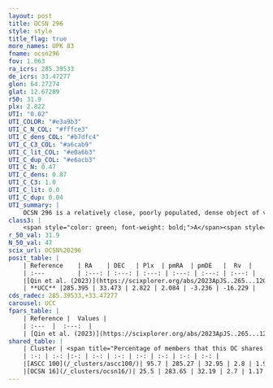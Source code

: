 ```yaml
---
layout: post
title: OCSN 296
style: style
title_flag: true
more_names: UPK 83
fname: ocsn296
fov: 1.063
ra_icrs: 285.39533
de_icrs: 33.47277
glon: 64.27274
glat: 12.67289
r50: 31.9
plx: 2.822
UTI: "0.02"
UTI_COLOR: "#e3a9b3"
UTI_C_N_COL: "#fffce3"
UTI_C_dens_COL: "#b7dfc4"
UTI_C_C3_COL: "#a6cab9"
UTI_C_lit_COL: "#e0a6b3"
UTI_C_dup_COL: "#e6acb3"
UTI_C_N: 0.47
UTI_C_dens: 0.87
UTI_C_C3: 1.0
UTI_C_lit: 0.0
UTI_C_dup: 0.04
UTI_summary: |
    OCSN 296 is a relatively close, poorly populated, dense object of very high C3 quality. It was recently reported in the literature.<br><br><span style="color: #99180f; font-weight: bold;">Warning: </span>This is very likely a duplicate object, which shares a large percentage of members with at least one previously reported entry, and a moderate percentage with at least one entry reported in the same catalogue.
class3: |
    <span style="color: green; font-weight: bold;">A</span><span style="color: green; font-weight: bold;">A</span>
r_50_val: 31.9
N_50_val: 47
scix_url: OCSN%20296
posit_table: |
    | Reference    | RA    | DEC   | Plx  | pmRA  | pmDE   |  Rv  |
    | :---         | :---: | :---: | :---: | :---: | :---: | :---: |
    |[Qin et al. (2023)](https://scixplorer.org/abs/2023ApJS..265...12Q) | 285.42 | 33.6 | 2.84 | 2.07 | -3.28 | -16.12 |
    | **UCC** |285.395 | 33.473 | 2.822 | 2.084 | -3.236 | -16.229 | 
cds_radec: 285.39533,+33.47277
carousel: UCC
fpars_table: |
    | Reference |  Values |
    | :---  |  :---:  |
    | [Qin et al. (2023)](https://scixplorer.org/abs/2023ApJS..265...12Q) | `E(B-V)=0.04, m-M=7.88, logt=7.3` |
shared_table: |
    | Cluster | <span title="Percentage of members that this OC shares with the ones listed">%</span>   | RA   | DEC   | Plx   | pmRA  | pmDE  | Rv | UTI |
    | :-: | :-: |:-: | :-: | :-: | :-: | :-: | :-: | :-: |
    |[ASCC 100](/_clusters/ascc100/)| 95.7 | 285.27 | 32.95 | 2.8 | 1.95 | -3.31 | -16.07 |0.75 |
    |[OCSN 16](/_clusters/ocsn16/)| 25.5 | 283.65 | 32.19 | 2.7 | 1.17 | -3.57 | -15.94 |0.45 |
---
```

